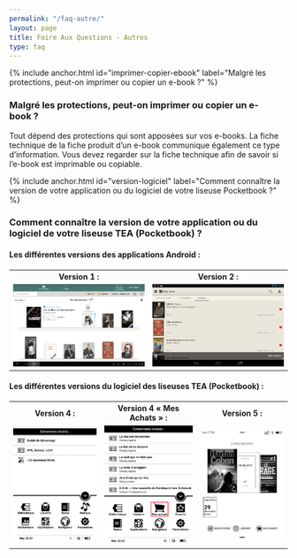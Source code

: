 ```yaml
---
permalink: "/faq-autre/"
layout: page
title: Foire Aux Questions - Autres
type: faq
---
```


{% include anchor.html id="imprimer-copier-ebook" label="Malgré les protections, peut-on imprimer ou copier un e-book ?" %}

### Malgré les protections, peut-on imprimer ou copier un e-book ?

Tout dépend des protections qui sont apposées sur vos e-books. La fiche technique de la fiche produit d’un e-book communique également ce type d’information. Vous devez regarder sur la fiche technique afin de savoir si l’e-book est imprimable ou copiable.

{% include anchor.html id="version-logiciel" label="Comment connaître la version de votre application ou du logiciel de votre liseuse Pocketbook ?" %}

### Comment connaître la version de votre application ou du logiciel de votre liseuse TEA (Pocketbook) ?

#### Les différentes versions des applications Android :

<table>
  <tr>
    <th>Version 1 :</th>
    <th>Version 2 :</th>
  </tr>
  <tr>
    <td><img src="/images/index-info-1.png" alt=""></td>
    <td><img src="/images/index-info-2.png" alt=""></td>
  </tr>
</table>

#### Les différentes versions du logiciel des liseuses TEA (Pocketbook) :

<table>
  <tr>
    <th>Version 4 :</th>
    <th>Version 4 « Mes Achats » :</th>
    <th>Version 5 :</th>
  </tr>
  <tr>
    <td><img src="/images/index-info-3.jpg" alt=""></td>
    <td><img src="/images/index-info-4.jpg" alt=""></td>
    <td><img src="/images/index-info-5.jpg" alt=""></td>
  </tr>
</table>

